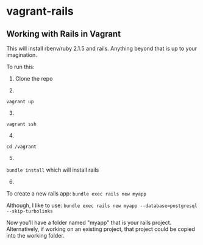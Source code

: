 # vagrant-rails
## Working with Rails in Vagrant

This will install rbenv/ruby 2.1.5 and rails. Anything beyond that is up to your imagination.

To run this:

1) Clone the repo

2)
``` vagrant up ```

3) 
``` vagrant ssh ```

4)
``` cd /vagrant ```

5)
``` bundle install ```
which will install rails

6) 
To create a new rails app: 
``` bundle exec rails new myapp ```

Although, I like to use:
``` bundle exec rails new myapp --database=postgresql --skip-turbolinks ```

Now you'll have a folder named "myapp" that is your rails project. Alternatively, if working on an existing project, that project could be copied into the working folder. 